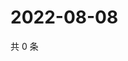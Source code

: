 # 2022-08-08

共 0 条

<!-- BEGIN WEIBO -->
<!-- 最后更新时间 Mon Aug 08 2022 04:17:09 GMT+0800 (China Standard Time) -->

<!-- END WEIBO -->
